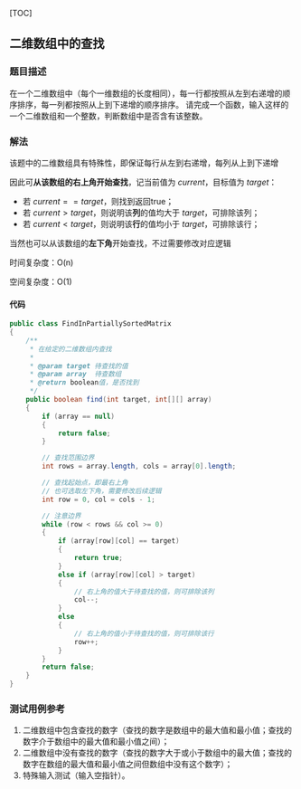 [TOC]

## 二维数组中的查找

### 题目描述
在一个二维数组中（每个一维数组的长度相同），每一行都按照从左到右递增的顺序排序，每一列都按照从上到下递增的顺序排序。
请完成一个函数，输入这样的一个二维数组和一个整数，判断数组中是否含有该整数。

### 解法
该题中的二维数组具有特殊性，即保证每行从左到右递增，每列从上到下递增

因此可**从该数组的右上角开始查找**，记当前值为 $current$，目标值为 $target$：
+ 若 $current == target$，则找到返回true；
+ 若 $current >  target$，则说明该**列**的值均大于 $target$，可排除该列；
+ 若 $current <  target$，则说明该**行**的值均小于 $target$，可排除该行；

当然也可以从该数组的**左下角**开始查找，不过需要修改对应逻辑

时间复杂度：O(n)

空间复杂度：O(1)

#### 代码
```java
public class FindInPartiallySortedMatrix
{
    /**
     * 在给定的二维数组内查找
     *
     * @param target 待查找的值
     * @param array  待查数组
     * @return boolean值，是否找到
     */
    public boolean find(int target, int[][] array)
    {
        if (array == null)
        {
            return false;
        }

        // 查找范围边界
        int rows = array.length, cols = array[0].length;

        // 查找起始点，即最右上角
        // 也可选取左下角，需要修改后续逻辑
        int row = 0, col = cols - 1;

        // 注意边界
        while (row < rows && col >= 0)
        {
            if (array[row][col] == target)
            {
                return true;
            }
            else if (array[row][col] > target)
            {
                // 右上角的值大于待查找的值，则可排除该列
                col--;
            }
            else
            {
                // 右上角的值小于待查找的值，则可排除该行
                row++;
            }
        }
        return false;
    }
}
```



### 测试用例参考
1. 二维数组中包含查找的数字（查找的数字是数组中的最大值和最小值；查找的数字介于数组中的最大值和最小值之间）；
2. 二维数组中没有查找的数字（查找的数字大于或小于数组中的最大值；查找的数字在数组的最大值和最小值之间但数组中没有这个数字）；
3. 特殊输入测试（输入空指针）。